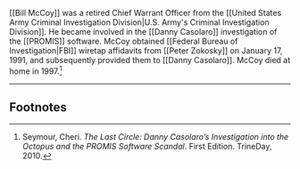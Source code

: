 [[Bill McCoy]] was a retired Chief Warrant Officer from the [[United States Army Criminal Investigation Division|U.S. Army's Criminal Investigation Division]]. He became involved in the [[Danny Casolaro]] investigation of the [[PROMIS]] software. McCoy obtained [[Federal Bureau of Investigation|FBI]] wiretap affidavits from [[Peter Zokosky]] on January 17, 1991, and subsequently provided them to [[Danny Casolaro]]. McCoy died at home in 1997.[^1]

---
## Footnotes

[^1]: Seymour, Cheri. *The Last Circle: Danny Casolaro’s Investigation into the Octopus and the PROMIS Software Scandal*. First Edition. TrineDay, 2010.